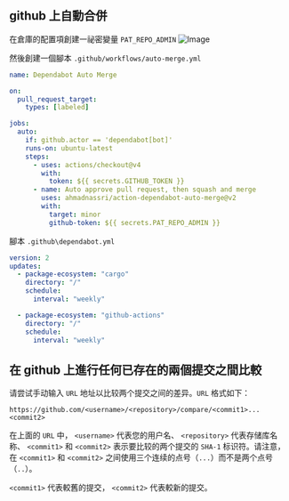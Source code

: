 ## github 上自動合併

在倉庫的配置項創建一祕密變量 `PAT_REPO_ADMIN`
![Image](https://github.com/user-attachments/assets/397a8309-2bef-4f24-92e3-decb336fc142)

然後創建一個腳本 `.github/workflows/auto-merge.yml`
```yaml
name: Dependabot Auto Merge

on:
  pull_request_target:
    types: [labeled]

jobs:
  auto:
    if: github.actor == 'dependabot[bot]'
    runs-on: ubuntu-latest
    steps:
      - uses: actions/checkout@v4
        with:
          token: ${{ secrets.GITHUB_TOKEN }}
      - name: Auto approve pull request, then squash and merge
        uses: ahmadnassri/action-dependabot-auto-merge@v2
        with:
          target: minor
          github-token: ${{ secrets.PAT_REPO_ADMIN }}
```
腳本 `.github\dependabot.yml`
```yaml
version: 2
updates:
  - package-ecosystem: "cargo"
    directory: "/"
    schedule:
      interval: "weekly"

  - package-ecosystem: "github-actions"
    directory: "/"
    schedule:
      interval: "weekly"
```

## 在 github 上進行任何已存在的兩個提交之間比較

请尝试手动输入 `URL` 地址以比较两个提交之间的差异。`URL` 格式如下：

```
https://github.com/<username>/<repository>/compare/<commit1>...<commit2>
```
在上面的 `URL` 中， `<username>` 代表您的用户名、 `<repository>` 代表存储库名称、 `<commit1>` 和 `<commit2>` 表示要比较的两个提交的  `SHA-1` 标识符。请注意，在 `<commit1>` 和 `<commit2>` 之间使用三个连续的点号（`...`）而不是两个点号（`..`）。

`<commit1>` 代表較舊的提交， `<commit2>` 代表較新的提交。
